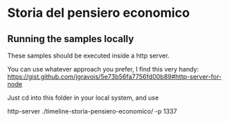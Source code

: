 # Storia del pensiero economico

## Running the samples locally

These samples should be executed inside a http server.

You can use whatever approach you prefer, I find this very handy:
https://gist.github.com/jgravois/5e73b56fa7756fd00b89#http-server-for-node

Just cd into this folder in your local system, and use

http-server ./timeline-storia-pensiero-economico/ -p 1337
